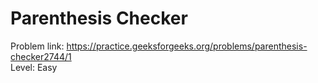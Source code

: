 # Parenthesis Checker
Problem link: https://practice.geeksforgeeks.org/problems/parenthesis-checker2744/1 <br>
Level: Easy